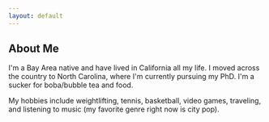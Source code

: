 ```yaml
---
layout: default
---
```


## About Me

I'm a Bay Area native and have lived in California all my life. I moved across the country to North Carolina, where I'm currently pursuing my PhD. I'm a sucker for boba/bubble tea and food.

My hobbies include weightlifting, tennis, basketball, video games, traveling, and listening to music (my favorite genre right now is city pop).
